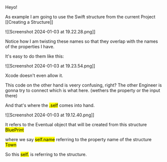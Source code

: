 Heyo! 

As example I am going to use the Swift structure from the current Project 
[[Creating a Structure]]

![[Screenshot 2024-01-03 at 19.22.28.png]]

Notice how I am twisting these names so that they overlap with the names of the properties I have.

It's easy to do them like this:

![[Screenshot 2024-01-03 at 19.23.54.png]]


Xcode doesn't even allow it.

This code on the other hand is veery confusing, right?
The other Engineer is gonna try to connect which is what here. (wethers the property or the input there)

And that's where the <mark class="hltr-red">.self</mark>  comes into hand.

![[Screenshot 2024-01-03 at 19.12.40.png]]

It refers to the Eventual object that will be created from this structure <mark class="hltr-blue">BluePrint</mark>

where we say <mark class="hltr-red">self.</mark><mark class="hltr-green">name</mark> referring to the property name of the structure <mark class="hltr-blue">Town</mark>

So this <mark class="hltr-red">self.</mark> is referring to the structure.

